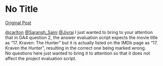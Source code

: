 # No Title

[Original Post](https://discourse.onlinedegree.iitm.ac.in/t/169029/188)

<p><a class="mention" href="/u/carlton">@carlton</a> <a class="mention" href="/u/saransh_saini">@Saransh_Saini</a> <a class="mention" href="/u/jivraj">@Jivraj</a> I just wanted to bring to your attention that in GA4 question 2, the answer evaluation script expects the movie title as “17. Kraven: The Hunter” but it is actually listed on the IMDb page as “17. Kraven the Hunter”, resulting in the correct one being marked wrong.<br>
No questions here just wanted to bring it to attention so that it does not affect the project evaluation script.</p>